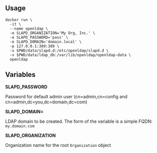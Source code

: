 Usage
-----

```shell
docker run \
  -it \
  --name openldap \
  -e SLAPD_ORGANIZATION='My Org, Inc.' \
  -e SLAPD_PASSWORD='pass' \
  -e SLAPD_DOMAIN='domain.local' \
  -p 127.0.0.1:389:389 \
  -v $PWD/data/slapd.d:/etc/openldap/slapd.d \
  -v $PWD/data/ldap_db:/var/lib/openldap/openldap-data \
  openldap
```

Variables
---------

**SLAPD_PASSWORD**

Password for default admin user (cn=admin,cn=config and cn=admin,dc=you,dc=domain,dc=com)

**SLAPD_DOMAIN=**

LDAP domain to be created.
The form of the variable is a simple FQDN: `my.domain.com`

**SLAPD_ORGANIZATION**

Organization name for the root `Organization` object
